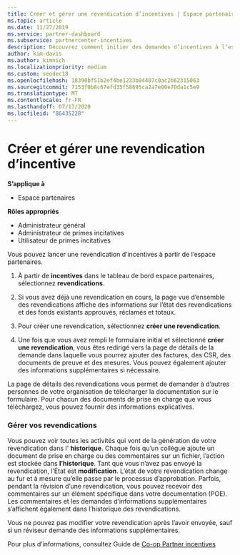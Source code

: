 ```yaml
---
title: Créer et gérer une revendication d’incentives | Espace partenaires
ms.topic: article
ms.date: 11/27/2019
ms.service: partner-dashboard
ms.subservice: partnercenter-incentives
description: Découvrez comment initier des demandes d’incentives à l’espace partenaires. Vous pouvez voir toutes les activités qui vont de la génération de votre revendication dans l’historique.
author: kim-davis
ms.author: kimnich
ms.localizationpriority: medium
ms.custom: seodec18
ms.openlocfilehash: 18390bf51b2ef4be1233b04407c0ac2b62315063
ms.sourcegitcommit: 7153f0b8c67efd35f58695ca2a7e00e70da1c5e9
ms.translationtype: MT
ms.contentlocale: fr-FR
ms.lasthandoff: 07/17/2020
ms.locfileid: "86435228"
---
```

# <a name="create-and-manage-an-incentives-claim"></a>Créer et gérer une revendication d’incentive

**S’applique à**
- Espace partenaires

**Rôles appropriés**

- Administrateur général
- Administrateur de primes incitatives
- Utilisateur de primes incitatives

Vous pouvez lancer une revendication d’incentives à partir de l’espace partenaires. 

1. À partir de **incentives** dans le tableau de bord espace partenaires, sélectionnez **revendications**.

2.  Si vous avez déjà une revendication en cours, la page vue d’ensemble des revendications affiche des informations sur l’état des revendications et des fonds existants approuvés, réclamés et totaux.

3.  Pour créer une revendication, sélectionnez **créer une revendication**.

4.  Une fois que vous avez rempli le formulaire initial et sélectionné **créer une revendication**, vous êtes redirigé vers la page de détails de la demande dans laquelle vous pourrez ajouter des factures, des CSR, des documents de preuve et des mesures. Vous pouvez également ajouter des informations supplémentaires si nécessaire.

La page de détails des revendications vous permet de demander à d’autres personnes de votre organisation de télécharger la documentation sur le formulaire. Pour chacun des documents de prise en charge que vous téléchargez, vous pouvez fournir des informations explicatives. 

### <a name="manage-your-claims"></a>Gérer vos revendications

Vous pouvez voir toutes les activités qui vont de la génération de votre revendication dans l' **historique**. Chaque fois qu’un collègue ajoute un document de prise en charge ou des commentaires sur un fichier, l’action est stockée dans **l’historique**. Tant que vous n’avez pas envoyé la revendication, l’État est **modification**. L’état de votre revendication change au fur et à mesure qu’elle passe par le processus d’approbation. Parfois, pendant la révision d’une revendication, vous pouvez recevoir des commentaires sur un élément spécifique dans votre documentation (POE). Les commentaires et les demandes d’informations supplémentaires s’affichent également dans l’historique des revendications. 

Vous ne pouvez pas modifier votre revendication après l’avoir envoyée, sauf si un réviseur demande des informations supplémentaires.

Pour plus d’informations, consultez Guide de [Co-op Partner incentives](https://assets.microsoft.com/coop-guidebook.pdf)
